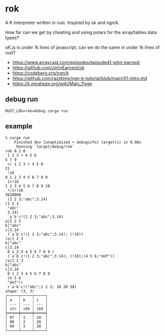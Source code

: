 # rok

A K interpreter written in rust.
Inspired by ok and ngn/k.

How far can we get by cheating and using polars for the array/tables data types?

oK.js is under 1k lines of javascript, can we do the same in under 1k lines of rust?

* https://www.arraycast.com/episodes/episode41-john-earnest
* https://github.com/JohnEarnest/ok
* https://codeberg.org/ngn/k
* https://github.com/razetime/ngn-k-tutorial/blob/main/01-intro.md
* https://k.miraheze.org/wiki/Main_Page


## debug run

```
RUST_LOG=rok=debug cargo run
```


## example

```
% cargo run
    Finished dev [unoptimized + debuginfo] target(s) in 0.08s
     Running `target/debug/rok`
rok 0.1.0
 1 2 3 + 4 5 6
5 7 9
 +/ 1 2 3 + 4 5 6
21
 !10
0 1 2 3 4 5 6 7 8 9
 1+!10
1 2 3 4 5 6 7 8 9 10
 */1+!10
3628800
 (1 2 3;"abc";3.14)
(1 2 3
 "abc"
 3.14)
 `a`b`c!(1 2 3;"abc";3.14)
a|1 2 3
b|"abc"
c|3.14
 (`a`b`c!(1 2 3;"abc";3.14); (!10))
(a|1 2 3
b|"abc"
c|3.14
 0 1 2 3 4 5 6 7 8 9 )
 (`a`b`c!(1 2 3;"abc";3.14); (!10);(4 5 6;"def"))
(a|1 2 3
b|"abc"
c|3.14
 0 1 2 3 4 5 6 7 8 9
 (4 5 6
 "def"))
 +`a`b`c!("abc";1 2 3; 10 20 30)
shape: (3, 3)
┌─────┬─────┬─────┐
│ a   ┆ b   ┆ c   │
│ --- ┆ --- ┆ --- │
│ str ┆ i64 ┆ i64 │
╞═════╪═════╪═════╡
│ 97  ┆ 1   ┆ 10  │
│ 98  ┆ 2   ┆ 20  │
│ 99  ┆ 3   ┆ 30  │
└─────┴─────┴─────┘

```
